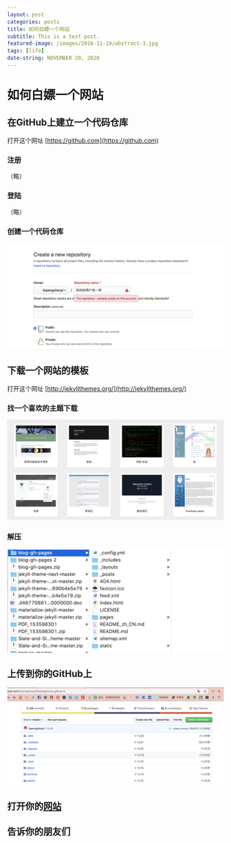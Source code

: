 ```yaml
---
layout: post
categories: posts
title: 如何白嫖一个网站
subtitle: This is a test post.
featured-image: /images/2016-11-19/abstract-3.jpg
tags: [life]
date-string: NOVEMBER 20, 2020
---
```


# 如何白嫖一个网站

## 在GitHub上建立一个代码仓库

打开这个网址 [https://github.com](https://github.com)

### 注册
（略）
### 登陆
（略）

### 创建一个代码仓库

![](./images/2020/02/20/image002.png)

## 下载一个网站的模板

打开这个网址 [http://jekyllthemes.org/](http://jekyllthemes.org/)

### 找一个喜欢的主题下载

![](./images/2020/02/20/image003.png)

### 解压

![](./images/2020/02/20/image004.png)

## 上传到你的GitHub上

![](./images/2020/02/20/image005.png)

## 打开你的[网站](https://liupengzhouyi.github.io)

## 告诉你的朋友们


